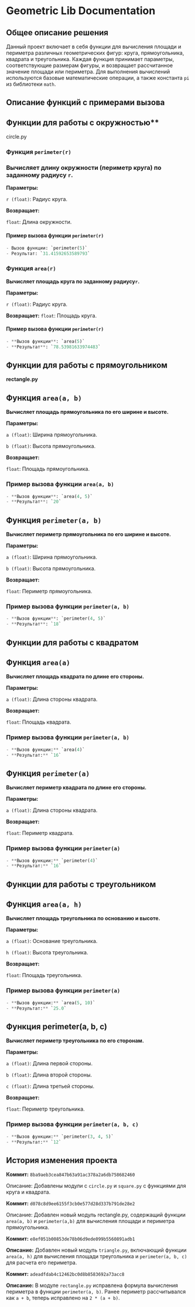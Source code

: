 # **Geometric Lib Documentation** 
## **Общее описание решения**
Данный проект включает в себя функции для вычисления площади и периметра различных геометрических фигур: круга, прямоугольника, квадрата и треугольника. Каждая функция принимает параметры, соответствующие размерам фигуры, и возвращает рассчитанное значение площади или периметра. Для выполнения вычислений используются базовые математические операции, а также константа `pi` из библиотеки `math`.

## Описание функций с примерами вызова

## Функции для работы с окружностью**
circle.py

### Функция `perimeter(r)`

### Вычисляет длину окружности (периметр круга) по заданному радиусу `r`.

**Параметры:**

`r (float)`: Радиус круга.

**Возвращает:**

`float`: Длина окружности.

#### Пример вызова функции `perimeter(r)`
```python
- Вызов функции: `perimeter(5)`
- Результат: `31.41592653589793`
```

    
### Функция `area(r)`

**Вычисляет площадь круга по заданному радиусу`r`.**

**Параметры:**

`r (float)`: Радиус круга.

**Возвращает:**
`float`: Площадь круга.

#### Пример вызова функции `perimeter(r)`
```python
- **Вызов функции**: `area(5)`
- **Результат**: `78.53981633974483`
```

## Функции для работы с прямоугольником
**rectangle.py**

## Функция `area(a, b)`

**Вычисляет площадь прямоугольника по его ширине и высоте.**

**Параметры:**

`a (float)`: Ширина прямоугольника.

`b (float)`: Высота прямоугольника.

**Возвращает:**

`float`: Площадь прямоугольника.

### Пример вызова функции `area(a, b)`
```python
- **Вызов функции**: `area(4, 5)`
- **Результат**: `20`
```

## Функция `perimeter(a, b)`

**Вычисляет периметр прямоугольника по его ширине и высоте.**

**Параметры:**

`a (float)`: Ширина прямоугольника.

`b (float)`: Высота прямоугольника.

**Возвращает:**

`float`: Периметр прямоугольника.

### Пример вызова функции `perimeter(a, b)`
```python
- **Вызов функции**: `perimeter(4, 5)`
- **Результат**: `18`
```

## **Функции для работы с квадратом**

## Функция `area(a)`

**Вычисляет площадь квадрата по длине его стороны.**

**Параметры:**

`a (float)`: Длина стороны квадрата.

**Возвращает:**

`float`: Площадь квадрата.

### Пример вызова функции `perimeter(a, b)`
```python
- **Вызов функции:** `area(4)`
- **Результат:** `16`
```

## Функция `perimeter(a)`

**Вычисляет периметр квадрата по длине его стороны.**

**Параметры:**

`a (float)`: Длина стороны квадрата.

**Возвращает:**

`float`: Периметр квадрата.

### Пример вызова функции `perimeter(a)`
```python
- **Вызов функции:** `perimeter(4)`
- **Результат:** `16`
```

## **Функции для работы с треугольником**

## Функция `area(a, h)`

**Вычисляет площадь треугольника по основанию и высоте.**

**Параметры:**

`a (float)`: Основание треугольника.

`h (float)`: Высота треугольника.

**Возвращает:**

`float`: Площадь треугольника.

### Пример вызова функции `perimeter(a)`
```python
- **Вызов функции:** `area(5, 10)`
- **Результат:** `25.0`
```

## Функция perimeter(a, b, c)

**Вычисляет периметр треугольника по его сторонам.**

**Параметры:**

`a (float)`: Длина первой стороны.

`b (float)`: Длина второй стороны.

`c (float)`: Длина третьей стороны.

**Возвращает:**

`float`: Периметр треугольника.

### Пример вызова функции `perimeter(a, b, c)`
```python
- **Вызов функции:** `perimeter(3, 4, 5)`
- **Результат:** `12`
```

## История изменения проекта

**Коммит:** `8ba9aeb3cea847b63a91ac378a2a6db758682460`

Описание: Добавлены модули c `circle.py` и `square.py` с функциями для круга и квадрата.

**Коммит:** `d078c8d9ee6155f3cb0e577d28d337b791de28e2`

Описание: Добавлен новый модуль rectangle.py, содержащий функции `area(a, b)` и `perimeter(a,b)` для вычисления площади и периметра прямоугольника.

**Коммит:** `e8ef051b00853de78b06d9ede099b5560891adb1`

**Описание:** Добавлен новый модуль `triangle.py`, включающий функции `area(a, h)` для вычисления площади треугольника и `perimeter(a, b, c)` для расчета его периметра.

**Коммит:**  `adeadfdab4c12462bc0d8b8583692a73acc8`

**Описание:** В модуле `rectangle.py` исправлена формула вычисления периметра в функции `perimeter(a, b)`. Ранее периметр рассчитывался как `a + b`, теперь исправлено на `2 * (a + b)`.
